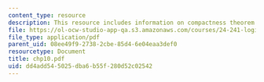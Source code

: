 ```yaml
---
content_type: resource
description: This resource includes information on compactness theorem.
file: https://ol-ocw-studio-app-qa.s3.amazonaws.com/courses/24-241-logic-i-fall-2005/dd4add545025dba6b55f280d52c02542_chp10.pdf
file_type: application/pdf
parent_uid: 08ee49f9-2738-2cbe-85d4-6e04eaa3def0
resourcetype: Document
title: chp10.pdf
uid: dd4add54-5025-dba6-b55f-280d52c02542
---
```

